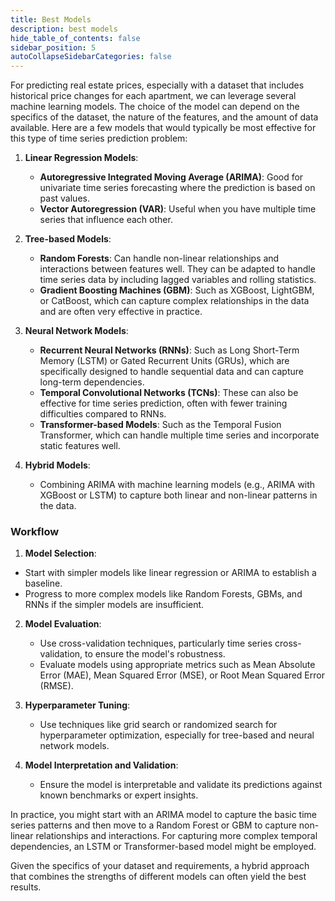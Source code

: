 ```yaml
---
title: Best Models
description: best models
hide_table_of_contents: false
sidebar_position: 5
autoCollapseSidebarCategories: false
---
```



For predicting real estate prices, especially with a dataset that includes historical price changes for each apartment, we can leverage several machine learning models. The choice of the model can depend on the specifics of the dataset, the nature of the features, and the amount of data available. Here are a few models that would typically be most effective for this type of time series prediction problem:

1. **Linear Regression Models**:
   - **Autoregressive Integrated Moving Average (ARIMA)**: Good for univariate time series forecasting where the prediction is based on past values.
   - **Vector Autoregression (VAR)**: Useful when you have multiple time series that influence each other.

2. **Tree-based Models**:
   - **Random Forests**: Can handle non-linear relationships and interactions between features well. They can be adapted to handle time series data by including lagged variables and rolling statistics.
   - **Gradient Boosting Machines (GBM)**: Such as XGBoost, LightGBM, or CatBoost, which can capture complex relationships in the data and are often very effective in practice.

3. **Neural Network Models**:
   - **Recurrent Neural Networks (RNNs)**: Such as Long Short-Term Memory (LSTM) or Gated Recurrent Units (GRUs), which are specifically designed to handle sequential data and can capture long-term dependencies.
   - **Temporal Convolutional Networks (TCNs)**: These can also be effective for time series prediction, often with fewer training difficulties compared to RNNs.
   - **Transformer-based Models**: Such as the Temporal Fusion Transformer, which can handle multiple time series and incorporate static features well.

4. **Hybrid Models**:
   - Combining ARIMA with machine learning models (e.g., ARIMA with XGBoost or LSTM) to capture both linear and non-linear patterns in the data.

### Workflow
1.  **Model Selection**:
   - Start with simpler models like linear regression or ARIMA to establish a baseline.
   - Progress to more complex models like Random Forests, GBMs, and RNNs if the simpler models are insufficient.

2. **Model Evaluation**:
   - Use cross-validation techniques, particularly time series cross-validation, to ensure the model's robustness.
   - Evaluate models using appropriate metrics such as Mean Absolute Error (MAE), Mean Squared Error (MSE), or Root Mean Squared Error (RMSE).

3. **Hyperparameter Tuning**:
   - Use techniques like grid search or randomized search for hyperparameter optimization, especially for tree-based and neural network models.

4. **Model Interpretation and Validation**:
   - Ensure the model is interpretable and validate its predictions against known benchmarks or expert insights.

In practice, you might start with an ARIMA model to capture the basic time series patterns and then move to a Random Forest or GBM to capture non-linear relationships and interactions. For capturing more complex temporal dependencies, an LSTM or Transformer-based model might be employed.

Given the specifics of your dataset and requirements, a hybrid approach that combines the strengths of different models can often yield the best results.